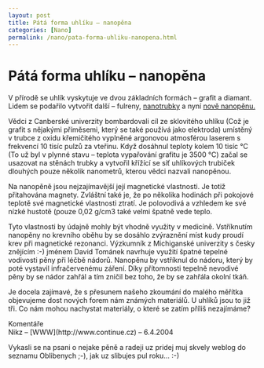 ```yaml
---
layout: post
title: Pátá forma uhlíku – nanopěna
categories: [Nano]
permalink: /nano/pata-forma-uhliku-nanopena.html
---
```

# Pátá forma uhlíku – nanopěna

V přírodě se uhlík vyskytuje ve dvou základních formách – grafit a diamant. Lidem se podařilo vytvořit další – fulreny, [nanotrubky](http://techblog.srubar.net/nano/archiv/2004-01-10.html) a nyní [nově nanopěnu.](http://www.nature.com/nsu/040322/040322-5.html)

Vědci z Canberské univerzity bombardovali cíl ze sklovitého uhlíku (Což je grafit s nějakými příměsemi, který se také používá jako elektroda) umístěný v trubce z oxidu křemičitého vyplněné argonovou atmosférou laserem s frekvencí 10 tisíc pulzů za vteřinu. Když dosáhnul teploty kolem 10 tisíc °C (To už byl v plynné stavu – teplota vypařování grafitu je 3500 °C) začal se usazovat na stěnách trubky a vytvořil křížící se síť uhlíkových trubiček dlouhých pouze několik nanometrů, kterou vědci nazvali nanopěnou.

Na nanopěně jsou nejzajímavější její magnetické vlastnosti. Je totiž přitahována magnety. Zvláštní také je, že po několika hodinách při pokojové teplotě své magnetické vlastnosti ztratí. Je polovodivá a vzhledem ke své nízké hustotě (pouze 0,02 g/cm3 také velmi špatně vede teplo.

Tyto vlastnosti by údajně mohly být vhodně využity v medicíně. Vstříknutím nanopěny no krevního oběhu by se dosáhlo zvýraznění míst kudy proudí krev při magnetické rezonanci. Výzkumník z Michiganské univerzity s česky znějícím :-) jménem David Tománek navrhuje využití špatné tepelné vodivosti pěny při léčbě nádorů. Nanopěnu by vstříknul do nádoru, který by poté vystavil infračervenému záření. Díky přítomnosti tepelně nevodivé pěny by se nádor zahřál a tím zničil bez toho, že by se zahřála okolní tkáň.

Je docela zajímavé, že s přesunem našeho zkoumání do malého měřítka objevujeme dost nových forem nám známých materiálů. U uhlíků jsou to již tři. Co nám mohou nachystat materiály, o které se zatím příliš nezajímáme?


<section id='comments-section'>
<div class='commentsheader'>Komentáře</div>        
<div class='comment-item-header' markdown=1>
Nikz &ndash; [WWW](http://www.continue.cz) &ndash; 6.4.2004
</div>

Vykasli se na psani o nejake pěně a radeji uz pridej muj skvely weblog do seznamu Oblibenych ;-), jak uz slibujes pul roku... :-)

</section>